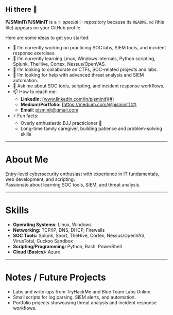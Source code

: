 ## Hi there 👋

**PJSMinIT/PJSMinIT** is a ✨ _special_ ✨ repository because its `README.md` (this file) appears on your GitHub profile.

Here are some ideas to get you started:

- 🔭 I’m currently working on practicing SOC labs, SIEM tools, and incident response exercises.
- 🌱 I’m currently learning Linux, Windows internals, Python scripting, Splunk, TheHive, Cortex, Nessus/OpenVAS.
- 👯 I’m looking to collaborate on CTFs, SOC-related projects and labs.
- 🤔 I’m looking for help with advanced threat analysis and SIEM automation.
- 💬 Ask me about SOC tools, scripting, and incident response workflows.
- 📫 How to reach me:
  - **LinkedIn:** [www.linkedin.com/in/pjsminit](#)
  - **Medium/Portfolio:** [https://medium.com/@pjsminit](#)
  - **Email:** pjsminit@gmail.com
- ⚡ Fun facts:
    - Overly enthusiastic BJJ practicioner 🥋
    - Long-time family caregiver, building patience and problem-solving skills

---

# About Me
Entry-level cybersecurity enthusiast with experience in IT fundamentals, web development, and scripting.  
Passionate about learning SOC tools, SIEM, and threat analysis.

---

# Skills
- **Operating Systems:** Linux, Windows
- **Networking:** TCP/IP, DNS, DHCP, Firewalls
- **SOC Tools:** Splunk, Snort, TheHive, Cortex, Nessus/OpenVAS, VirusTotal, Cuckoo Sandbox
- **Scripting/Programming:** Python, Bash, PowerShell
- **Cloud (Basics):** Azure

---

# Notes / Future Projects
- Labs and write-ups from TryHackMe and Blue Team Labs Online.
- Small scripts for log parsing, SIEM alerts, and automation.
- Portfolio projects showcasing threat analysis and incident response workflows.
